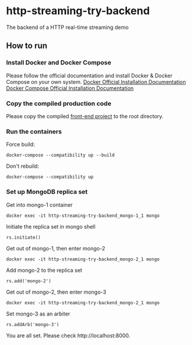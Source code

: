 # http-streaming-try-backend

The backend of a HTTP real-time streaming demo

## How to run

### Install Docker and Docker Compose

Please follow the official documentation and install Docker & Docker Compose on your own system.
[Docker Official Installation Documentation](https://docs.docker.com/engine/install/)  
[Docker Compose Official Installation Documentation](https://docs.docker.com/compose/install/)

### Copy the compiled production code

Please copy the compiled [front-end project](https://github.com/MartinMa28/http-streaming-try-frontend) to the root directory.

### Run the containers

Force build:

```
docker-compose --compatibility up --build
```

Don't rebuild:

```
docker-compose --compatibility up
```

### Set up MongoDB replica set

Get into mongo-1 container

```
docker exec -it http-streaming-try-backend_mongo-1_1 mongo
```

Initiate the replica set in mongo shell

```
rs.initiate()
```

Get out of mongo-1, then enter mongo-2

```
docker exec -it http-streaming-try-backend_mongo-2_1 mongo
```

Add mongo-2 to the replica set

```
rs.add('mongo-2')
```

Get out of mongo-2, then enter mongo-3

```
docker exec -it http-streaming-try-backend_mongo-2_1 mongo
```

Set mongo-3 as an arbiter

```
rs.addArb('mongo-3')
```

You are all set. Please check http://localhost:8000.
